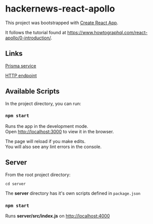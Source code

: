 # hackernews-react-apollo
This project was bootstrapped with [Create React App](https://github.com/facebook/create-react-app).

It follows the tutorial found at https://www.howtographql.com/react-apollo/0-introduction/.

## Links

[Prisma service](https://app.prisma.io/kevin-wang-6c14e2/services/prisma-us1/hackernews-react-apollo/dev/databrowser/Link)

[HTTP endpoint](https://us1.prisma.sh/kevin-wang-6c14e2/hackernews-react-apollo/dev)

## Available Scripts

In the project directory, you can run:

### `npm start`

Runs the app in the development mode.<br>
Open [http://localhost:3000](http://localhost:3000) to view it in the browser.

The page will reload if you make edits.<br>
You will also see any lint errors in the console.

## Server
From the root project directory:
```
cd server
```

The **server** directory has it's own scripts defined in `package.json`

### `npm start`

Runs **server/src/index.js** on [http://localhost:4000](http://localhost:4000)
